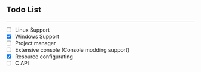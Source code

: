 ## Todo List
---

- [ ] Linux Support
- [x] Windows Support
- [ ] Project manager
- [ ] Extensive console (Console modding support)
- [x] Resource configurating
- [ ] C API
